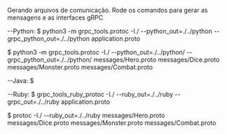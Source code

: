 Gerando arquivos de comunicação.
Rode os comandos para gerar as mensagens e as interfaces gRPC


--Python:
$ python3 -m grpc_tools.protoc -I./ --python_out=./../python --grpc_python_out=./../python application.proto

$ python3 -m grpc_tools.protoc -I./ --python_out=./../python/ --grpc_python_out=./../python/ messages/Hero.proto messages/Dice.proto messages/Monster.proto messages/Combat.proto

--Java:
$ 

--Ruby:
$ grpc_tools_ruby_protoc -I./ --ruby_out=./../ruby --grpc_out=./../ruby application.proto

$ protoc -I./ --ruby_out=./../ruby messages/Hero.proto messages/Dice.proto messages/Monster.proto messages/Combat.proto